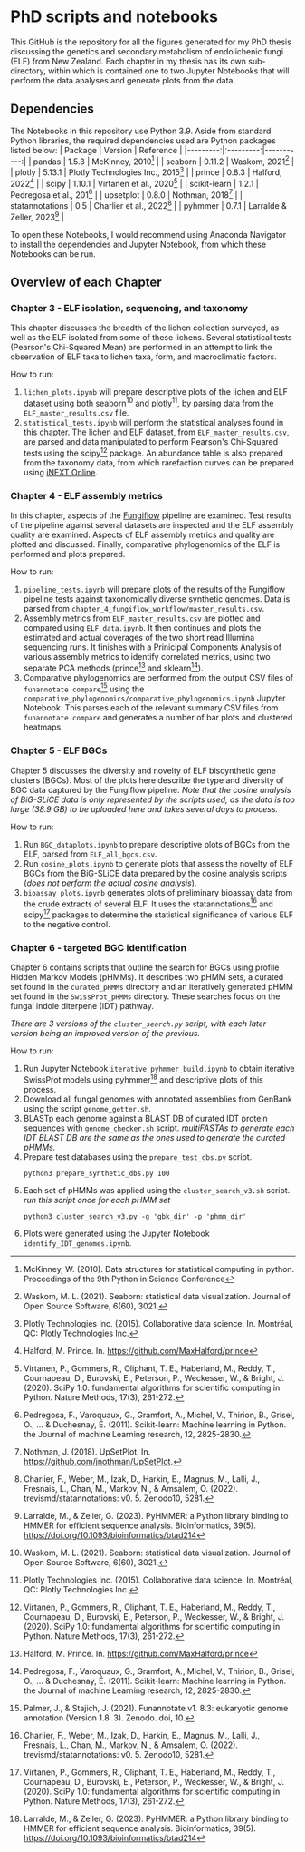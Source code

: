 # PhD scripts and notebooks

This GitHub is the repository for all the figures generated for my PhD thesis discussing the genetics and secondary metabolism of endolichenic fungi (ELF) from New Zealand.
Each chapter in my thesis has its own sub-directory, within which is contained one to two Jupyter Notebooks that will perform the data analyses and generate plots from the data.

## Dependencies

The Notebooks in this repository use Python 3.9. Aside from standard Python libraries, the required dependencies used are Python packages listed below:
| Package | Version | Reference |
|---------:|:---------:|-----------:|
| pandas | 1.5.3 | McKinney, 2010[^McKinney,2010] |
| seaborn | 0.11.2 | Waskom, 2021[^Waskom,2021] |
| plotly | 5.13.1 | Plotly Technologies Inc., 2015[^PlotlyTechnologiesInc.,2015] |
| prince | 0.8.3 | Halford, 2022[^Halford,2022] |
| scipy | 1.10.1 | Virtanen et al., 2020[^Virtanenetal.,2020] |
| scikit-learn | 1.2.1 | Pedregosa et al., 201[^Pedregosaetal.,2011] |
| upsetplot | 0.8.0 | Nothman, 2018[^Nothman,2018] |
| statannotations | 0.5 | Charlier et al., 2022[^Charlieretal.,2022] |
| pyhmmer | 0.7.1 | Larralde & Zeller, 2023[^Larralde&Zeller,2023] |

To open these Notebooks, I would recommend using Anaconda Navigator to install the dependencies and Jupyter Notebook, from which these Notebooks can be run.
[^McKinney,2010]: McKinney, W. (2010). Data structures for statistical computing in python. Proceedings of the 9th Python in Science Conference
[^Waskom,2021]: Waskom, M. L. (2021). Seaborn: statistical data visualization. Journal of Open Source Software, 6(60), 3021. 
[^PlotlyTechnologiesInc.,2015]: Plotly Technologies Inc. (2015). Collaborative data science. In. Montréal, QC: Plotly Technologies Inc.
[^Halford,2022]: Halford, M. Prince. In. https://github.com/MaxHalford/prince 
[^Virtanenetal.,2020]: Virtanen, P., Gommers, R., Oliphant, T. E., Haberland, M., Reddy, T., Cournapeau, D., Burovski, E., Peterson, P., Weckesser, W., & Bright, J. (2020). SciPy 1.0: fundamental algorithms for scientific computing in Python. Nature Methods, 17(3), 261-272. 
[^Pedregosaetal.,2011]: Pedregosa, F., Varoquaux, G., Gramfort, A., Michel, V., Thirion, B., Grisel, O., ... & Duchesnay, É. (2011). Scikit-learn: Machine learning in Python. the Journal of machine Learning research, 12, 2825-2830.
[^Nothman,2018]: Nothman, J. (2018). UpSetPlot. In. https://github.com/jnothman/UpSetPlot.
[^Charlieretal.,2022]: Charlier, F., Weber, M., Izak, D., Harkin, E., Magnus, M., Lalli, J., Fresnais, L., Chan, M., Markov, N., & Amsalem, O. (2022). trevismd/statannotations: v0. 5. Zenodo10, 5281. 
[^Larralde&Zeller,2023]: Larralde, M., & Zeller, G. (2023). PyHMMER: a Python library binding to HMMER for efficient sequence analysis. Bioinformatics, 39(5). https://doi.org/10.1093/bioinformatics/btad214

## Overview of each Chapter

### Chapter 3 - ELF isolation, sequencing, and taxonomy

This chapter discusses the breadth of the lichen collection surveyed, as well as the ELF isolated from some of these lichens. Several statistical tests (Pearson's Chi-Squared Mean) are performed in an attempt to link the observation of ELF taxa to lichen taxa, form, and macroclimatic factors.

How to run:
1. `lichen_plots.ipynb` will prepare descriptive plots of the lichen and ELF dataset using both seaborn[^Waskom,2021] and plotly[^PlotlyTechnologiesInc.,2015], by parsing data from the `ELF_master_results.csv` file.
2. `statistical_tests.ipynb` will perform the statistical analyses found in this chapter. The lichen and ELF dataset, from `ELF_master_results.csv`, are parsed and data manipulated to perform Pearson's Chi-Squared tests using the scipy[^Virtanenetal.,2020] package. An abundance table is also prepared from the taxonomy data, from which rarefaction curves can be prepared using [iNEXT Online](https://chao.shinyapps.io/iNEXTOnline/).

### Chapter 4 - ELF assembly metrics

In this chapter, aspects of the [Fungiflow](https://github.com/kellystyles/fungiflow) pipeline are examined. Test results of the pipeline against several datasets are inspected and the ELF assembly quality are examined. Aspects of ELF assembly metrics and quality are plotted and discussed. Finally, comparative phylogenomics of the ELF is performed and plots prepared.

How to run:
1. `pipeline_tests.ipynb` will prepare plots of the results of the Fungiflow pipeline tests against taxonomically diverse synthetic genomes. Data is parsed from `chapter_4_fungiflow_workflow/master_results.csv`.
2. Assembly metrics from `ELF_master_results.csv` are plotted and compared using `ELF_data.ipynb`. It then continues and plots the estimated and actual coverages of the two short read Illumina sequencing runs. It finishes with a Prinicipal Components Analysis of various assembly metrics to identify correlated metrics, using two separate PCA methods (prince[^Halford,2022] and sklearn[^Pedregosaetal.,2011]).
3. Comparative phylogenomics are performed from the output CSV files of `funannotate compare`[^Palmeretal.,2021] using the `comparative_phylogenomics/comparative_phylogenomics.ipynb` Jupyter Notebook. This parses each of the relevant summary CSV files from `funannotate compare` and generates a number of bar plots and clustered heatmaps.

[^Palmeretal.,2021]: Palmer, J., & Stajich, J. (2021). Funannotate v1. 8.3: eukaryotic genome annotation (Version 1.8. 3). Zenodo. doi, 10. 

### Chapter 5 - ELF BGCs

Chapter 5 discusses the diversity and novelty of ELF bisoynthetic gene clusters (BGCs). Most of the plots here describe the type and diversity of BGC data captured by the Fungiflow pipeline.
*Note that the cosine analysis of BiG-SLiCE data is only represented by the scripts used, as the data is too large (38.9 GB) to be uploaded here and takes several days to process.*

How to run:
1. Run `BGC_dataplots.ipynb` to prepare descriptive plots of BGCs from the ELF, parsed from `ELF_all_bgcs.csv`.
2. Run `cosine_plots.ipynb` to generate plots that assess the novelty of ELF BGCs from the BiG-SLiCE data prepared by the cosine analysis scripts (*does not perform the actual cosine analysis*).
3. `bioassay_plots.ipynb` generates plots of preliminary bioassay data from the crude extracts of several ELF. It uses the statannotations[^Charlieretal.,2022] and scipy[^Virtanenetal.,2020] packages to determine the statistical significance of various ELF to the negative control.

### Chapter 6 - targeted BGC identification

Chapter 6 contains scripts that outline the search for BGCs using profile Hidden Markov Models (pHMMs). It describes two pHMM sets, a curated set found in the `curated_pHMMs` directory and an iteratively generated pHMM set found in the `SwissProt_pHMMs` directory. These searches focus on the fungal indole diterpene (IDT) pathway.

*There are 3 versions of the `cluster_search.py` script, with each later version being an improved version of the previous.*

How to run:
1. Run Jupyter Notebook `iterative_pyhmmer_build.ipynb` to obtain iterative SwissProt models using pyhmmer[^Larralde&Zeller,2023] and descriptive plots of this process.
2. Download all fungal genomes with annotated assemblies from GenBank using the script `genome_getter.sh`.
3. BLASTp each genome against a BLAST DB of curated IDT protein sequences with `genome_checker.sh` script.
  *multiFASTAs to generate each IDT BLAST DB are the same as the ones used to generate the curated pHMMs.*
4. Prepare test databases using the `prepare_test_dbs.py` script.
    ```
    python3 prepare_synthetic_dbs.py 100
    ```
5. Each set of pHMMs was applied using the `cluster_search_v3.sh` script.
  *run this script once for each pHMM set*
   ```
   python3 cluster_search_v3.py -g 'gbk_dir' -p 'phmm_dir'
   ```
7. Plots were generated using the Jupyter Notebook `identify_IDT_genomes.ipynb`.
